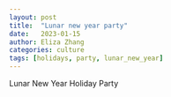 ```yaml
---
layout: post
title:  "Lunar new year party"
date:   2023-01-15
author: Eliza Zhang
categories: culture
tags: [holidays, party, lunar_new_year]
---
```


Lunar New Year Holiday Party
